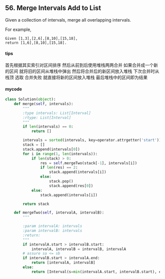 ## 56. Merge Intervals Add to List

Given a collection of intervals, merge all overlapping intervals.

For example,

```
Given [1,3],[2,6],[8,10],[15,18],
return [1,6],[8,10],[15,18].
```

#### tips
首先根据其实索引对区间排序 然后从前到后使用堆栈两两合并 如果合并成一个新的区间 就将旧的区间从堆栈中弹出 然后将合并后的新区间放入堆栈 下次合并时从栈顶 选取 
合并失败 就直接将新的区间放入堆栈 最后堆栈中的区间即为结果
#### mycode
```Python
class Solution(object):
    def merge(self, intervals):
        """
        :type intervals: List[Interval]
        :rtype: List[Interval]
        """
        if len(intervals) == 0:
            return []

        intervals = sorted(intervals, key=operator.attrgetter('start'))
        stack = []
        stack.append(intervals[0])
        for i in range(1, len(intervals)):
            if len(stack) > 0:
                res = self.mergeTwo(stack[-1], intervals[i])
                if len(res) == 2:
                    stack.append(intervals[i])
                else:
                    stack.pop()
                    stack.append(res[0])
            else:
                stack.append(intervals[i])

        return stack

    def mergeTwo(self, intervalA, intervalB):
        """

        :param intervalA: intervals
        :param intervalB: intervals
        :return:
        """
        if intervalA.start > intervalB.start:
            intervalA, intervalB = intervalB, intervalA
        # assure sa <= sb
        if intervalB.start > intervalA.end:
            return [intervalA, intervalB]
        else:
            return [Interval(s=min(intervalA.start, intervalB.start), e=max(intervalA.end, intervalB.end)), ]
```
